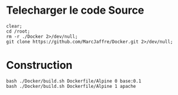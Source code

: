 # Telecharger le code Source 
```
clear;
cd /root;
rm -r ./Docker 2>/dev/null;
git clone https://github.com/MarcJaffre/Docker.git 2>/dev/null;
```

# Construction
```
bash ./Docker/build.sh Dockerfile/Alpine 0 base:0.1
bash ./Docker/build.sh Dockerfile/Alpine 1 apache
```
